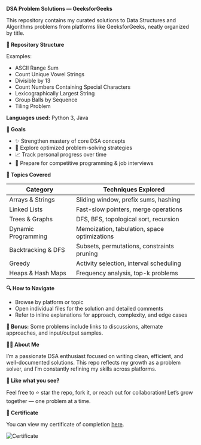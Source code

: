**DSA Problem Solutions — GeeksforGeeks**

This repository contains my curated solutions to Data Structures and Algorithms problems from platforms like GeeksforGeeks, neatly organized by title.


**📌 Repository Structure**

Examples:

- ASCII Range Sum
- Count Unique Vowel Strings
- Divisible by 13
- Count Numbers Containing Special Characters
- Lexicographically Largest String
- Group Balls by Sequence
- Tiling Problem

**Languages used:** Python 3, Java


**🎯 Goals**

- ✨ Strengthen mastery of core DSA concepts
- 🧠 Explore optimized problem-solving strategies
- 📈 Track personal progress over time
- 💼 Prepare for competitive programming & job interviews


**🧠 Topics Covered**

| Category               | Techniques Explored                                   |
|-----------------------|------------------------------------------------------|
| Arrays & Strings      | Sliding window, prefix sums, hashing                 |
| Linked Lists          | Fast-slow pointers, merge operations                  |
| Trees & Graphs       | DFS, BFS, topological sort, recursion                 |
| Dynamic Programming   | Memoization, tabulation, space optimizations          |
| Backtracking & DFS    | Subsets, permutations, constraints pruning            |
| Greedy                | Activity selection, interval scheduling                |
| Heaps & Hash Maps     | Frequency analysis, top-k problems                    |


**🔍 How to Navigate**

- Browse by platform or topic
- Open individual files for the solution and detailed comments
- Refer to inline explanations for approach, complexity, and edge cases

**📘 Bonus:** Some problems include links to discussions, alternate approaches, and input/output samples.


**🧑‍💻 About Me**

I’m a passionate DSA enthusiast focused on writing clean, efficient, and well-documented solutions. This repo reflects my growth as a problem solver, and I’m constantly refining my skills across platforms.


**🌟 Like what you see?**

Feel free to ⭐ star the repo, fork it, or reach out for collaboration! Let’s grow together — one problem at a time.


**📜 Certificate**

You can view my certificate of completion [here](https://www.geeksforgeeks.org/certificate/4aa68ec9f39eb49850a1c9e6ece6e315?utm_source=socials&utm_medium=cc_link).

![Certificate](https://www.geeksforgeeks.org/certificate/4aa68ec9f39eb49850a1c9e6ece6e315?utm_source=socials&utm_medium=cc_link)

